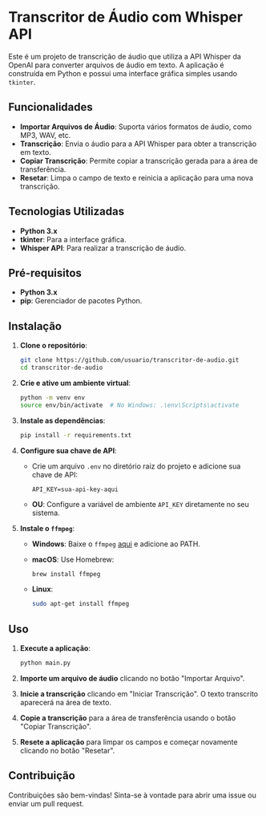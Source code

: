# Transcritor de Áudio com Whisper API

Este é um projeto de transcrição de áudio que utiliza a API Whisper da OpenAI para converter arquivos de áudio em texto. A aplicação é construída em Python e possui uma interface gráfica simples usando `tkinter`.

## Funcionalidades

- **Importar Arquivos de Áudio**: Suporta vários formatos de áudio, como MP3, WAV, etc.
- **Transcrição**: Envia o áudio para a API Whisper para obter a transcrição em texto.
- **Copiar Transcrição**: Permite copiar a transcrição gerada para a área de transferência.
- **Resetar**: Limpa o campo de texto e reinicia a aplicação para uma nova transcrição.

## Tecnologias Utilizadas

- **Python 3.x**
- **tkinter**: Para a interface gráfica.
- **Whisper API**: Para realizar a transcrição de áudio.

## Pré-requisitos

- **Python 3.x**
- **pip**: Gerenciador de pacotes Python.

## Instalação

1. **Clone o repositório**:

    ```bash
    git clone https://github.com/usuario/transcritor-de-audio.git
    cd transcritor-de-audio
    ```

2. **Crie e ative um ambiente virtual**:

    ```bash
    python -m venv env
    source env/bin/activate  # No Windows: .\env\Scripts\activate
    ```

3. **Instale as dependências**:

    ```bash
    pip install -r requirements.txt
    ```

4. **Configure sua chave de API**:

    - Crie um arquivo `.env` no diretório raiz do projeto e adicione sua chave de API:
    
      ```plaintext
      API_KEY=sua-api-key-aqui
      ```

    - **OU**: Configure a variável de ambiente `API_KEY` diretamente no seu sistema.

5. **Instale o `ffmpeg`**:

    - **Windows**: Baixe o `ffmpeg` [aqui](https://ffmpeg.org/download.html) e adicione ao PATH.
    - **macOS**: Use Homebrew:
    
      ```bash
      brew install ffmpeg
      ```

    - **Linux**:
    
      ```bash
      sudo apt-get install ffmpeg
      ```

## Uso

1. **Execute a aplicação**:

    ```bash
    python main.py
    ```

2. **Importe um arquivo de áudio** clicando no botão "Importar Arquivo".

3. **Inicie a transcrição** clicando em "Iniciar Transcrição". O texto transcrito aparecerá na área de texto.

4. **Copie a transcrição** para a área de transferência usando o botão "Copiar Transcrição".

5. **Resete a aplicação** para limpar os campos e começar novamente clicando no botão "Resetar".

## Contribuição

Contribuições são bem-vindas! Sinta-se à vontade para abrir uma issue ou enviar um pull request.
